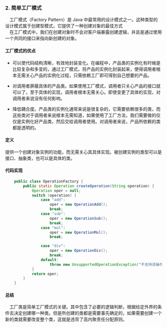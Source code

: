 ### 2. 简单工厂模式  
&emsp;工厂模式（Factory Pattern）是 Java 中最常用的设计模式之一。这种类型的设计模式属于创建型模式，它提供了一种创建对象的最佳方式  
&emsp;在工厂模式中，我们在创建对象时不会对客户端暴露创建逻辑，并且是通过使用一个共同的接口来指向新创建的对象。   
#### 工厂模式的优点  
* 可以使代码结构清晰，有效地封装变化。在编程中，产品类的实例化有时候是比较复杂和多变的，通过工厂模式，将产品的实例化封装起来，使得调用者根本无需关心产品的实例化过程，只需依赖工厂即可得到自己想要的产品。

* 对调用者屏蔽具体的产品类。如果使用工厂模式，调用者只关心产品的接口就可以了，至于具体的实现，调用者根本无需关心。即使变更了具体的实现，对调用者来说没有任何影响。

* 降低耦合度。产品类的实例化通常来说是很复杂的，它需要依赖很多的类，而这些类对于调用者来说根本无需知道，如果使用了工厂方法，我们需要做的仅仅是实例化好产品类，然后交给调用者使用。对调用者来说，产品所依赖的类都是透明的。
#### 定义 
提供一个创建对象实例的功能，而无需关心其具体实现。被创建实例的类型可以是接口、抽象类，也可以是具体的类。   
#### 代码实现  
```java
    public class OperationFactory {
        public static Operation createOperation(String operation) {
            Operation oper = null;
            switch (operation) {
                case "add":
                    oper = new OperationAdd();
                    break;
                case "sub":
                    oper = new OperationSub();
                    break;
                case "mul":
                    oper = new OperationMul();
                    break;

                case "div":
                    oper = new OperationDiv();
                    break;
                default:
                    throw new UnsupportedOperationException("不支持该操作");
            }
            return oper;
        }
    }
```
#### 总结  
&emsp;工厂类是简单工厂模式的关键。其中包含了必要的逻辑判断，根据给定外界的条件去决定创建哪一种类。但是所创建的类都是需要事先确定的，如果需要创建一个新的类就需要改变整个类，这就是违背了高内聚责任分配原则。  